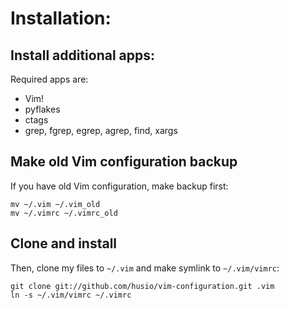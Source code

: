 
Installation:
=============

Install additional apps:
-----------------------

Required apps are:

* Vim!
* pyflakes
* ctags
* grep, fgrep, egrep, agrep, find, xargs

Make old Vim configuration backup
---------------------------------

If you have old Vim configuration, make backup first:

    mv ~/.vim ~/.vim_old
    mv ~/.vimrc ~/.vimrc_old


Clone and install
-----------------

Then, clone my files to `~/.vim` and make symlink to `~/.vim/vimrc`:

    git clone git://github.com/husio/vim-configuration.git .vim
    ln -s ~/.vim/vimrc ~/.vimrc

